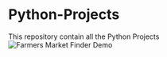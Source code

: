 # Python-Projects
This repository contain all the Python Projects
![Farmers Market Finder Demo](C:/Users/Bale/Desktop/BMI_cal.gif)
